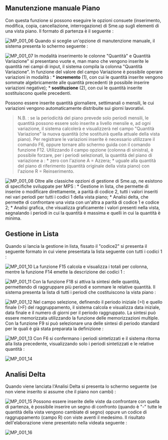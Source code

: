 ## Manutenzione manuale Piano
Con questa funzione si possono eseguire le opzioni consuete (inserimento, modifica, copia, cancellazione, interrogazione) di Sme.up sugli elementi di una vista piano.
Il formato di partenza è il seguente : 

![MP_001_06](http://localhost:3000/immagini/MBDOC_OGG-P_MPGP01/MP_001_06.png)
Quando si sceglie un'opzione di manutenzione manuale, il sistema presenta lo schermo seguente : 

![MP_001_07](http://localhost:3000/immagini/MBDOC_OGG-P_MPGP01/MP_001_07.png)
In modalità inserimento le colonne "Quantità" e Quantità Variazione" si presentano vuote e, man mano che vengono inserite le quantità nei campi di input, il sistema compila la colonna "Quantità Variazione".
In funzione del valore del campo Variazione è possibile operare variazioni in modalità : 
 \* __incremento__ (1), con cui le quantità inserite vengono sommate algebricamente alle quantità precedenti (è possibile inserire variazioni negative);
 \* __sostituzione__ (2), con cui le quantità inserite sostituiscono quelle precedenti.

Possono essere inserite quantità giornaliere, settimanali o mensili, le cui variazioni vengono automaticamente distribuite sui giorni lavorativi.

>N.B. :  se la periodicità del piano prevede solo periodi mensili, le quantità possono essere solo inserite a livello mensile e, ad ogni variazione, il sistema calcolerà e visualizzerà nel campo "Quantità Variazione" la nuova quantità (che sostituirà quella attuale della vista piano).
Per registrare le variazioni inserite è necessario utilizzare il comando F6, oppure tornare allo schermo guida con il comando funzione F12.
Utilizzando il campo opzione (colonna di sinistra), è possibile forzare, per i periodi selezionati, la quantità del piano di variazione a : 
 \* zero con l'azione A = Azzera;
 \* uguale alla quantità del piano di riferimento (quantità originale della vista piano) con l'azione R = Reinserimento.

![MP_001_08](http://localhost:3000/immagini/MBDOC_OGG-P_MPGP01/MP_001_08.png)
Oltre alle classiche opzioni di gestione di Sme.up, ne esistono di specifiche sviluppate per MPS : 
 \* Gestione in lista, che permette di inserire o modificare direttamente, a parità di codice 2, tutti i valori inseriti nei vari periodi per tutti i codici 1 della vista piano;
 \* Analisi delta, che permette di confrontare una vista con un'altra a parità di codice 1 e codice 2;
 \* Analisi grafica, che visualizza graficamente i valori presenti nella vista, segnalando i periodi in cui la quantità è massima e quelli in cui la quantità è minima.

## Gestione in Lista
Quando si lancia la gestione in lista, fissato il "codice2" si presenta il seguente formato in cui viene presentata la lista seguente con tutti i codici 1 : 

![MP_001_10](http://localhost:3000/immagini/MBDOC_OGG-P_MPGP01/MP_001_10.png)
La funzione F15 calcola e visualizza i totali per colonna, mentre la funzione F14 emette la descrizione dei codici 1 : 

![MP_001_11](http://localhost:3000/immagini/MBDOC_OGG-P_MPGP01/MP_001_11.png)
Con la funzione F18 si attiva la sintesi delle quantità, permettendo di raggruppare più periodi e sommare le relative quantità. Il sistema presenta la lista di tutti i periodi che costituiscono la vista
piano : 

![MP_001_12](http://localhost:3000/immagini/MBDOC_OGG-P_MPGP01/MP_001_12.png)
Nel campo selezione, definendo il periodo iniziale (>I) e quello finale (>F) del raggruppamento, il sistema calcola e visualizza data iniziale, data finale e il numero di giorni per il periodo raggruppato.
La sintesi può essere memorizzata utilizzando la funzione delle memorizzazioni multiple.
Con la funzione F9 si può selezionare una delle sintesi di periodo standard per le quali è già stata preparata la definizione : 

![MP_001_13](http://localhost:3000/immagini/MBDOC_OGG-P_MPGP01/MP_001_13.png)
Con F6 si confermano i periodi sintetizzati e il sistema ritorna alla lista precedente, visualizzando solo i periodi sintetizzati e le relative quantità : 

![MP_001_14](http://localhost:3000/immagini/MBDOC_OGG-P_MPGP01/MP_001_14.png)
## Analisi Delta
Quando viene lanciata l'Analisi Delta si presenta lo schermo seguente (se non viene inserito si assume che il piano non cambi) : 

![MP_001_15](http://localhost:3000/immagini/MBDOC_OGG-P_MPGP01/MP_001_15.png)
Possono essere inserite delle viste da confrontare con quella di partenza, è possibile inserire un segno di confronto (quando è "-" tutte le quantità della vista vengono cambiate di segno) oppure un codice di raggruppamento (campo R) con viste aventi il medesimo.
Il risultato dell'elaborazione viene presentato nella videata seguente : 

![MP_001_16](http://localhost:3000/immagini/MBDOC_OGG-P_MPGP01/MP_001_16.png)